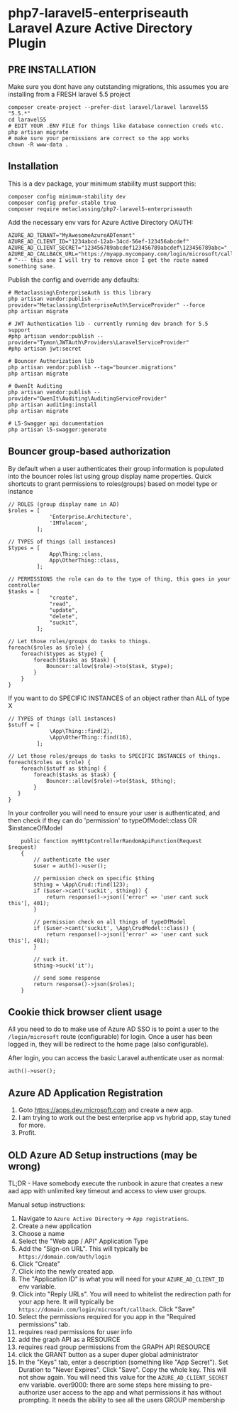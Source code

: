 # php7-laravel5-enterpriseauth Laravel Azure Active Directory Plugin

## PRE INSTALLATION

Make sure you dont have any outstanding migrations, this assumes you are installing from a FRESH laravel 5.5 project
```
composer create-project --prefer-dist laravel/laravel laravel55 "5.5.*"
cd laravel55
# EDIT YOUR .ENV FILE for things like database connection creds etc.
php artisan migrate
# make sure your permissions are correct so the app works
chown -R www-data .

```

## Installation

This is a dev package, your minimum stability must support this:
```
composer config minimum-stability dev
composer config prefer-stable true
composer require metaclassing/php7-laravel5-enterpriseauth
```

Add the necessary env vars for Azure Active Directory OAUTH:

```
AZURE_AD_TENANT="MyAwesomeAzureADTenant"
AZURE_AD_CLIENT_ID="1234abcd-12ab-34cd-56ef-123456abcdef"
AZURE_AD_CLIENT_SECRET="123456789abcdef123456789abcdef\123456789abc="
AZURE_AD_CALLBACK_URL="https://myapp.mycompany.com/login/microsoft/callback"
# ^--- this one I will try to remove once I get the route named something sane.
```

Publish the config and override any defaults:

```
# Metaclassing\EnterpriseAuth is this library
php artisan vendor:publish --provider="Metaclassing\EnterpriseAuth\ServiceProvider" --force
php artisan migrate

# JWT Authentication lib - currently running dev branch for 5.5 support
#php artisan vendor:publish --provider="Tymon\JWTAuth\Providers\LaravelServiceProvider"
#php artisan jwt:secret

# Bouncer Authorization lib
php artisan vendor:publish --tag="bouncer.migrations"
php artisan migrate

# OwenIt Auditing
php artisan vendor:publish --provider="OwenIt\Auditing\AuditingServiceProvider"
php artisan auditing:install
php artisan migrate

# L5-Swagger api documentation
php artisan l5-swagger:generate
```

## Bouncer group-based authorization
By default when a user authenticates their group information is populated into the bouncer roles list using group display name properties.
Quick shortcuts to grant permissions to roles(groups) based on model type or instance
```
// ROLES (group display name in AD)
$roles = [
             'Enterprise.Architecture',
             'IMTelecom',
         ];

// TYPES of things (all instances)
$types = [
             App\Thing::class,
             App\OtherThing::class,
         ];

// PERMISSIONS the role can do to the type of thing, this goes in your controller
$tasks = [
             "create",
             "read",
             "update",
             "delete",
             "suckit",
         ];

// Let those roles/groups do tasks to things.
foreach($roles as $role) {
    foreach($types as $type) {
        foreach($tasks as $task) {
            Bouncer::allow($role)->to($task, $type);
        }
    }
}
```

If you want to do SPECIFIC INSTANCES of an object rather than ALL of type X
```
// TYPES of things (all instances)
$stuff = [
             \App\Thing::find(2),
             \App\OtherThing::find(16),
         ];

// Let those roles/groups do tasks to SPECIFIC INSTANCES of things.
foreach($roles as $role) {
    foreach($stuff as $thing) {
        foreach($tasks as $task) {
            Bouncer::allow($role)->to($task, $thing);
        }
   }
}
```
In your controller you will need to ensure your user is authenticated, and then check if they can do 'permission' to typeOfModel::class OR $instanceOfModel
```
    public function myHttpControllerRandomApiFunction(Request $request)
    {
        // authenticate the user
        $user = auth()->user();

        // permission check on specific $thing
        $thing = \App\Crud::find(123);
        if ($user->cant('suckit', $thing)) {
            return response()->json(['error' => 'user cant suck this'], 401);
        }

        // permission check on all things of typeOfModel
        if ($user->cant('suckit', \App\CrudModel::class)) {
            return response()->json(['error' => 'user cant suck this'], 401);
        }

        // suck it.
        $thing->suck('it');

        // send some response
        return response()->json($roles);
    }
```

## Cookie thick browser client usage

All you need to do to make use of Azure AD SSO is to point a user to the `/login/microsoft` route (configurable) for login. Once a user has been logged in, they will be redirect to the home page (also configurable).

After login, you can access the basic Laravel authenticate user as normal:

```
auth()->user();
```

## Azure AD Application Registration
1. Goto https://apps.dev.microsoft.com and create a new app.
2. I am trying to work out the best enterprise app vs hybrid app, stay tuned for more.
3. Profit.


## OLD Azure AD Setup instructions (may be wrong)

TL;DR - Have somebody execute the runbook in azure that creates a new aad app with unlimited key timeout and access to view user groups.

Manual setup instructions:

1. Navigate to `Azure Active Directory` -> `App registrations`.
2. Create a new application
  1. Choose a name
  2. Select the "Web app / API" Application Type
  3. Add the "Sign-on URL". This will typically be `https://domain.com/auth/login`
  4. Click "Create"
3. Click into the newly created app.
4. The "Application ID" is what you will need for your `AZURE_AD_CLIENT_ID` env variable.
5. Click into "Reply URLs". You will need to whitelist the redirection path for your app here. It will typically be `https://domain.com/login/microsoft/callback`. Click "Save"
6. Select the permissions required for you app in the "Required permissions" tab.
  1. requires read permissions for user info
  2. add the graph API as a RESOURCE
  3. requires read group permissions from the GRAPH API RESOURCE
  4. click the GRANT button as a super duper global administrator
8. In the "Keys" tab, enter a description (something like "App Secret"). Set Duration to "Never Expires". Click "Save". Copy the whole key. This will not show again. You will need this value for the `AZURE_AD_CLIENT_SECRET` env variable.
over9000: there are some steps here missing to pre-authorize user access to the app and what permissions it has without prompting. It needs the ability to see all the users GROUP membership
